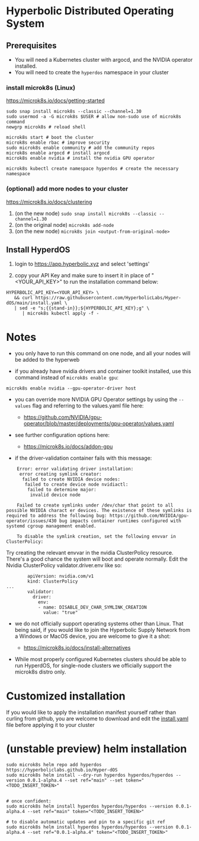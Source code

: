 # Hyperbolic Distributed Operating System

## Prerequisites

- You will need a Kubernetes cluster with argocd, and the NVIDIA operator installed.
- You will need to create the `hyperdos` namespace in your cluster

### install microk8s (Linux)

<https://microk8s.io/docs/getting-started>

``` shell
sudo snap install microk8s --classic --channel=1.30
sudo usermod -a -G microk8s $USER # allow non-sudo use of microk8s command
newgrp microk8s # reload shell

microk8s start # boot the cluster
microk8s enable rbac # improve security
sudo microk8s enable community # add the community repos
microk8s enable argocd # install argocd
microk8s enable nvidia # install the nvidia GPU operator

microk8s kubectl create namespace hyperdos # create the necessary namespace
```

### (optional) add more nodes to your cluster

<https://microk8s.io/docs/clustering>

1. (on the new node) `sudo snap install microk8s --classic --channel=1.30`
2. (on the original node) `microk8s add-node`
3. (on the new node) `microk8s join <output-from-original-node>`

## Install HyperdOS

1. login to <https://app.hyperbolic.xyz> and select 'settings'

2. copy your API Key and make sure to insert it in place of "<YOUR_API_KEY>" to run the installation command below:

``` shell
HYPERBOLIC_API_KEY=<YOUR_API_KEY> \
   && curl https://raw.githubusercontent.com/HyperbolicLabs/Hyper-dOS/main/install.yaml \
   | sed -e "s;{{stand-in}};${HYPERBOLIC_API_KEY};g" \
      | microk8s kubectl apply -f -
```

# Notes

- you only have to run this command on one node, and all your nodes will be added to the hyperweb

- if you already have nvidia drivers and container toolkit installed, use this command instead of `microk8s enable gpu`:

``` shell
microk8s enable nvidia --gpu-operator-driver host
```

  - you can override more NVIDIA GPU Operator settings by using the `--values` flag and referring to the values.yaml file here:
    - <https://github.com/NVIDIA/gpu-operator/blob/master/deployments/gpu-operator/values.yaml>

  - see further configuration options here:
    - <https://microk8s.io/docs/addon-gpu>

  - if the driver-validation container fails with this message:

``` shell
    Error: error validating driver installation:
     error creating symlink creator:
      failed to create NVIDIA device nodes:
       failed to create device node nvidiactl:
        failed to determine major:
         invalid device node

    Failed to create symlinks under /dev/char that point to all possible NVIDIA charact er devices. The existence of these symlinks is required to address the following bug: https://github.com/NVIDIA/gpu-operator/issues/430 bug impacts container runtimes configured with systemd cgroup management enabled.

    To disable the symlink creation, set the following envvar in ClusterPolicy:
```

Try creating the relevant envvar in the nvidia ClusterPolicy resource. There's a good chance the system will boot and operate normally. Edit the Nvidia ClusterPolicy validator.driver.env like so:

``` shell
        apiVersion: nvidia.com/v1
        kind: ClusterPolicy
...
        validator:
          driver:
            env:
            - name: DISABLE_DEV_CHAR_SYMLINK_CREATION
              value: "true"
```

- we do not officially support operating systems other than Linux. That being said, if you would like to join the Hyperbolic Supply Network from a Windows or MacOS device, you are welcome to give it a shot:
  - <https://microk8s.io/docs/install-alternatives>


- While most properly configured Kubernetes clusters should be able to run HyperdOS, for single-node clusters we officially support the microk8s distro only.


# Customized installation

If you would like to apply the installation manifest yourself rather than curling from github, you are welcome to download and edit the [install.yaml](install.yaml) file before applying it to your cluster


# (unstable preview) helm installation

```
sudo microk8s helm repo add hyperdos https://hyperboliclabs.github.io/Hyper-dOS
sudo microk8s helm install --dry-run hyperdos hyperdos/hyperdos --version 0.0.1-alpha.4 --set ref="main" --set token="<TODO_INSERT_TOKEN>"


# once confident:
sudo microk8s helm install hyperdos hyperdos/hyperdos --version 0.0.1-alpha.4 --set ref="main" token="<TODO_INSERT_TOKEN>"

# to disable automatic updates and pin to a specific git ref
sudo microk8s helm install hyperdos hyperdos/hyperdos --version 0.0.1-alpha.4 --set ref="0.0.1-alpha.4" token="<TODO_INSERT_TOKEN>"

```

